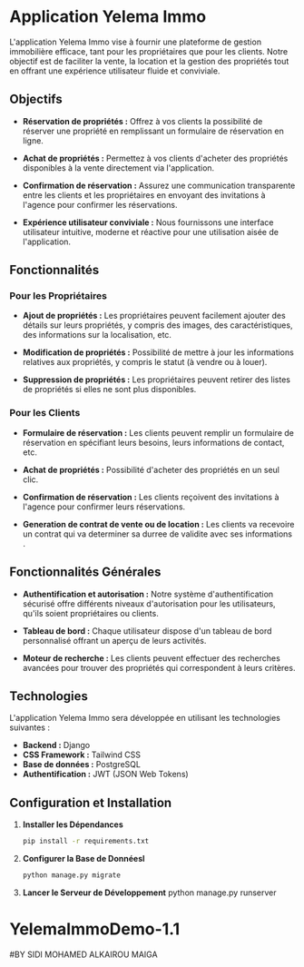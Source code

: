 # Application Yelema Immo

L'application Yelema Immo vise à fournir une plateforme de gestion immobilière efficace, tant pour les propriétaires que pour les clients. Notre objectif est de faciliter la vente, la location et la gestion des propriétés tout en offrant une expérience utilisateur fluide et conviviale.

## Objectifs
- **Réservation de propriétés :** Offrez à vos clients la possibilité de réserver une propriété en remplissant un formulaire de réservation en ligne.

- **Achat de propriétés :** Permettez à vos clients d'acheter des propriétés disponibles à la vente directement via l'application.

- **Confirmation de réservation :** Assurez une communication transparente entre les clients et les propriétaires en envoyant des invitations à l'agence pour confirmer les réservations.

- **Expérience utilisateur conviviale :** Nous fournissons une interface utilisateur intuitive, moderne et réactive pour une utilisation aisée de l'application.

## Fonctionnalités

### Pour les Propriétaires
- **Ajout de propriétés :** Les propriétaires peuvent facilement ajouter des détails sur leurs propriétés, y compris des images, des caractéristiques, des informations sur la localisation, etc.

- **Modification de propriétés :** Possibilité de mettre à jour les informations relatives aux propriétés, y compris le statut (à vendre ou à louer).

- **Suppression de propriétés :** Les propriétaires peuvent retirer des listes de propriétés si elles ne sont plus disponibles.

### Pour les Clients
- **Formulaire de réservation :** Les clients peuvent remplir un formulaire de réservation en spécifiant leurs besoins, leurs informations de contact, etc.

- **Achat de propriétés :** Possibilité d'acheter des propriétés en un seul clic.

- **Confirmation de réservation :** Les clients reçoivent des invitations à l'agence pour confirmer leurs réservations.

- **Generation de contrat de vente ou de location :** Les clients va recevoire un contrat qui va determiner sa durree de validite avec ses informations .

## Fonctionnalités Générales
- **Authentification et autorisation :** Notre système d'authentification sécurisé offre différents niveaux d'autorisation pour les utilisateurs, qu'ils soient propriétaires ou clients.

- **Tableau de bord :** Chaque utilisateur dispose d'un tableau de bord personnalisé offrant un aperçu de leurs activités.

- **Moteur de recherche :** Les clients peuvent effectuer des recherches avancées pour trouver des propriétés qui correspondent à leurs critères.

## Technologies
L'application Yelema Immo sera développée en utilisant les technologies suivantes :

- **Backend :** Django
- **CSS Framework :** Tailwind CSS
- **Base de données :** PostgreSQL
- **Authentification :** JWT (JSON Web Tokens)

## Configuration et Installation

1. **Installer les Dépendances**
   ```bash
   pip install -r requirements.txt
   
2. **Configurer la Base de Donnéesl**
   ```bash
   python manage.py migrate
   
3. **Lancer le Serveur de Développement**
   <!-- ```bash npx tailwindcss -i ./static/src/input.css -o ./static/src/output.css --watch  -->
   <!-- ./manage.py graph_models -a -o assegai.png -->
   python manage.py runserver
# YelemaImmoDemo-1.1
#BY SIDI MOHAMED ALKAIROU MAIGA
